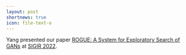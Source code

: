 ```yaml
---
layout: post
shortnews: true
icon: file-text-o
---
```

Yang presented our paper 
[ROGUE: A System for Exploratory Search of GANs][paper1]
at [SIGIR 2022][sigir].

[paper1]: https://dl.acm.org/doi/abs/10.1145/3477495.3531675
[sigir]: https://sigir.org/sigir2022/

